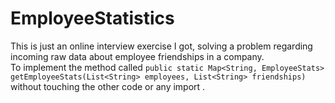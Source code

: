 # EmployeeStatistics
This is just an online interview exercise I got, solving a problem regarding incoming raw data about employee friendships in a company.
<br>
To implement the method called `public static Map<String, EmployeeStats> getEmployeeStats(List<String> employees, List<String> friendships)` without touching the other code or any import .
<br>